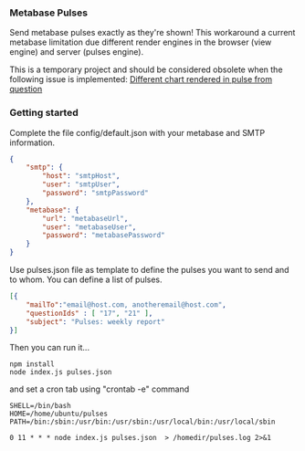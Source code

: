 ### Metabase Pulses

Send metabase pulses exactly as they're shown! This workaround a current metabase limitation due different render engines in the browser (view engine) and server (pulses engine).

This is a temporary project and should be considered obsolete when the following issue is implemented: [Different chart rendered in pulse from question](https://github.com/metabase/metabase/issues/5493)

### Getting started 

Complete the file config/default.json with your metabase and SMTP information.

```json
{
    "smtp": {
        "host": "smtpHost",
        "user": "smtpUser",
        "password": "smtpPassword"
    },
    "metabase": {
        "url": "metabaseUrl",
        "user": "metabaseUser",
        "password": "metabasePassword"
    }
}
```

Use pulses.json file as template to define the pulses you want to send and to whom. You can define a list of pulses.

```json
[{
    "mailTo":"email@host.com, anotheremail@host.com",
    "questionIds" : [ "17", "21" ],
    "subject": "Pulses: weekly report"
}]
```

Then you can run it...
```
npm install
node index.js pulses.json
```

and set a cron tab using "crontab -e" command

```
SHELL=/bin/bash
HOME=/home/ubuntu/pulses
PATH=/bin:/sbin:/usr/bin:/usr/sbin:/usr/local/bin:/usr/local/sbin

0 11 * * * node index.js pulses.json  > /homedir/pulses.log 2>&1
```

